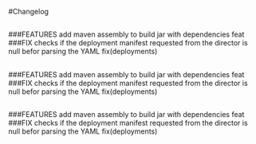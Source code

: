 #Changelog   
##   
###FEATURES
    add maven assembly to build jar with dependencies feat   
###FIX
    checks if the deployment manifest requested from the director is null befor parsing the YAML fix(deployments)
   
##   
###FEATURES
    add maven assembly to build jar with dependencies feat   
###FIX
    checks if the deployment manifest requested from the director is null befor parsing the YAML fix(deployments)
   
##   
###FEATURES
    add maven assembly to build jar with dependencies feat   
###FIX
    checks if the deployment manifest requested from the director is null befor parsing the YAML fix(deployments)
